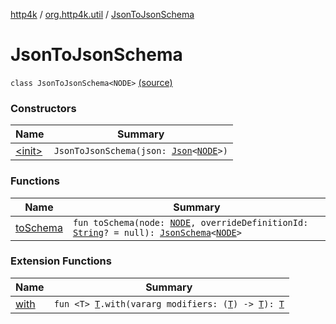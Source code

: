 [http4k](../../index.md) / [org.http4k.util](../index.md) / [JsonToJsonSchema](./index.md)

# JsonToJsonSchema

`class JsonToJsonSchema<NODE>` [(source)](https://github.com/http4k/http4k/blob/master/http4k-contract/src/main/kotlin/org/http4k/util/JsonSchema.kt#L15)

### Constructors

| Name | Summary |
|---|---|
| [&lt;init&gt;](-init-.md) | `JsonToJsonSchema(json: `[`Json`](../../org.http4k.format/-json/index.md)`<`[`NODE`](index.md#NODE)`>)` |

### Functions

| Name | Summary |
|---|---|
| [toSchema](to-schema.md) | `fun toSchema(node: `[`NODE`](index.md#NODE)`, overrideDefinitionId: `[`String`](https://kotlinlang.org/api/latest/jvm/stdlib/kotlin/-string/index.html)`? = null): `[`JsonSchema`](../-json-schema/index.md)`<`[`NODE`](index.md#NODE)`>` |

### Extension Functions

| Name | Summary |
|---|---|
| [with](../../org.http4k.core/with.md) | `fun <T> `[`T`](../../org.http4k.core/with.md#T)`.with(vararg modifiers: (`[`T`](../../org.http4k.core/with.md#T)`) -> `[`T`](../../org.http4k.core/with.md#T)`): `[`T`](../../org.http4k.core/with.md#T) |
